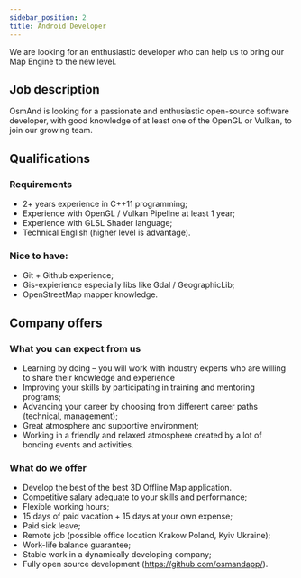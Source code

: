 ```yaml
---
sidebar_position: 2
title: Android Developer
---
```


We are looking for an enthusiastic developer who can help us to bring our Map Engine to the new level.

## Job description
OsmAnd is looking for a passionate and enthusiastic open-source software developer, with good knowledge of at least one of the OpenGL or Vulkan, to join our growing team.

## Qualifications

### Requirements
- 2+ years experience  in C++11 programming;
- Experience with OpenGL / Vulkan Pipeline at least 1 year;
- Experience with GLSL Shader language;
- Technical English (higher level is advantage).

### Nice to have:
- Git + Github experience;
- Gis-expierience especially libs like Gdal / GeographicLib;
- OpenStreetMap mapper knowledge.

## Company offers

### What you can expect from us
- Learning by doing – you will work with industry experts who are willing to share their knowledge and experience
- Improving your skills by participating in training and mentoring programs;
- Advancing your career by choosing from different career paths (technical, management);
- Great atmosphere and supportive environment;
- Working in a friendly and relaxed atmosphere created by a lot of bonding events and activities.

### What do we offer
- Develop the best of the best 3D Offline Map application.
- Competitive salary adequate to your skills and performance;
- Flexible working hours;
- 15 days of paid vacation + 15 days at your own expense;
- Paid sick leave;
- Remote job (possible office location Krakow Poland, Kyiv Ukraine);
- Work-life balance guarantee;
- Stable work in a dynamically developing company;
- Fully open source development (https://github.com/osmandapp/).
